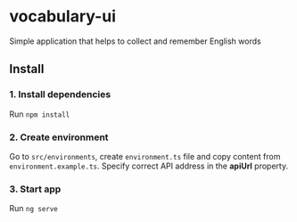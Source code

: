 # vocabulary-ui

Simple application that helps to collect and remember English words

## Install

### 1. Install dependencies
Run `npm install`

### 2. Create environment
Go to `src/environments`, create `environment.ts` file and copy content from `environment.example.ts`. Specify correct API address in the **apiUrl** property.

### 3. Start app
Run `ng serve`
